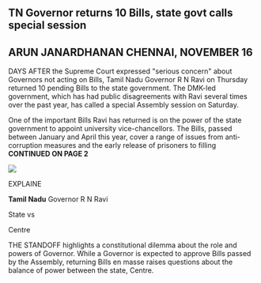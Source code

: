 ## TN Governor returns 10 Bills, state govt calls special session

## ARUN JANARDHANAN CHENNAI, NOVEMBER 16

DAYS AFTER the Supreme Court expressed "serious concern" about Governors not acting on Bills, Tamil Nadu Governor R N Ravi on Thursday returned 10 pending Bills to the state government. The DMK-led government, which has had public disagreements with Ravi several times over the past year, has called a special Assembly session on Saturday.

One of the important Bills Ravi has returned is on the power of the state government to appoint university vice-chancellors. The Bills, passed between January and April this year, cover a range of issues from anti-corruption measures and the early release of prisoners to filling **CONTINUED ON PAGE 2** 

![](_page_0_Picture_4.jpeg)

EXPLAINE

**Tamil Nadu** Governor R N Ravi

State vs

Centre

THE STANDOFF highlights a constitutional dilemma about the role and powers of Governor. While a Governor is expected to approve Bills passed by the Assembly, returning Bills en masse raises questions about the balance of power between the state, Centre.